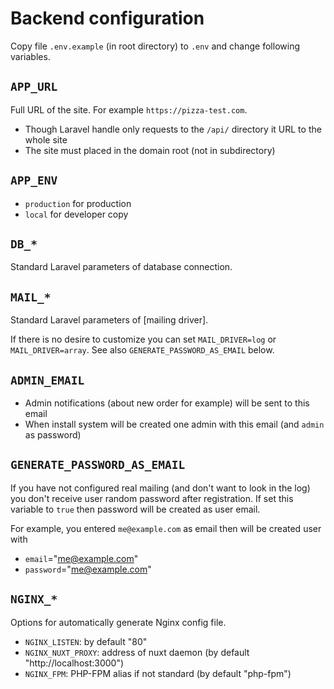 # Backend configuration

Copy file `.env.example` (in root directory) to `.env` and change following variables.

## `APP_URL`

Full URL of the site.
For example `https://pizza-test.com`.

* Though Laravel handle only requests to the `/api/` directory it URL to the whole site
* The site must placed in the domain root (not in subdirectory)

## `APP_ENV`

* `production` for production
* `local` for developer copy

## `DB_*`

Standard Laravel parameters of database connection.

## `MAIL_*`

Standard Laravel parameters of [mailing driver].

If there is no desire to customize you can set `MAIL_DRIVER=log` or `MAIL_DRIVER=array`.
See also `GENERATE_PASSWORD_AS_EMAIL` below.

## `ADMIN_EMAIL`

* Admin notifications (about new order for example) will be sent to this email
* When install system will be created one admin with this email (and `admin` as password)

## `GENERATE_PASSWORD_AS_EMAIL`

If you have not configured real mailing (and don't want to look in the log) you don't receive user random password after registration.
If set this variable to `true` then password will be created as user email.

For example, you entered `me@example.com` as email then will be created user with

* `email`="me@example.com"
* `password`="me@example.com"

## `NGINX_*`

Options for automatically generate Nginx config file.

* `NGINX_LISTEN`: by default "80"
* `NGINX_NUXT_PROXY`: address of nuxt daemon (by default "http://localhost:3000")
* `NGINX_FPM`: PHP-FPM alias if not standard (by default "php-fpm")
